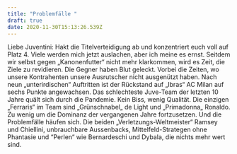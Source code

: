 ```yaml
---
title: "Problemfälle "
draft: true
date: 2020-11-30T15:13:26.539Z
---
```

Liebe Juventini: Hakt die Titelverteidigung ab und konzentriert euch voll auf Platz 4. Viele werden mich jetzt auslachen, aber ich meine es ernst. Seitdem wir selbst gegen „Kanonenfutter“ nicht mehr klarkommen, wird es Zeit, die Ziele zu revidieren. Die Gegner haben Blut geleckt. Vorbei die Zeiten, wo unsere Kontrahenten unsere Ausrutscher nicht ausgenützt haben. Nach neun „unterirdischen“ Auftritten ist der Rückstand auf „Ibras“ AC Milan auf sechs Punkte angewachsen. Das schlechteste Juve-Team der letzten 10 Jahre quält sich durch die Pandemie. Kein Biss, wenig Qualität. Die einzigen „Ferraris“ im Team sind „Grünschnabel„ de Light und „Primadonna„ Ronaldo. Zu wenig um die Dominanz der vergangenen Jahre fortzusetzen. Und die Problemfälle häufen sich. Die beiden „Verletzungs-Weltmeister“ Ramsey und Chiellini, unbrauchbare Aussenbacks, Mittelfeld-Strategen ohne Phantasie und “Perlen“ wie Bernardeschi und Dybala, die nichts mehr wert sind.